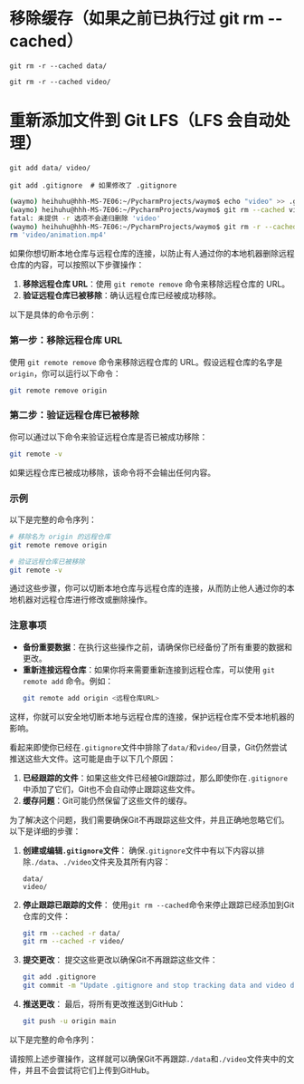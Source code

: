 
# 移除缓存（如果之前已执行过 git rm --cached）
`git rm -r --cached data/`

`git rm -r --cached video/`

# 重新添加文件到 Git LFS（LFS 会自动处理）

`git add data/ video/`

`git add .gitignore  # 如果修改了 .gitignore`

```bash
(waymo) heihuhu@hhh-MS-7E06:~/PycharmProjects/waymo$ echo "video" >> .gitignore
(waymo) heihuhu@hhh-MS-7E06:~/PycharmProjects/waymo$ git rm --cached video
fatal: 未提供 -r 选项不会递归删除 'video'
(waymo) heihuhu@hhh-MS-7E06:~/PycharmProjects/waymo$ git rm -r --cached video
rm 'video/animation.mp4'

```

如果你想切断本地仓库与远程仓库的连接，以防止有人通过你的本地机器删除远程仓库的内容，可以按照以下步骤操作：

1. **移除远程仓库 URL**：使用 `git remote remove` 命令来移除远程仓库的 URL。
2. **验证远程仓库已被移除**：确认远程仓库已经被成功移除。

以下是具体的命令示例：

### 第一步：移除远程仓库 URL

使用 `git remote remove` 命令来移除远程仓库的 URL。假设远程仓库的名字是 `origin`，你可以运行以下命令：

```bash
git remote remove origin
```

### 第二步：验证远程仓库已被移除

你可以通过以下命令来验证远程仓库是否已被成功移除：

```bash
git remote -v
```

如果远程仓库已被成功移除，该命令将不会输出任何内容。

### 示例

以下是完整的命令序列：

```bash
# 移除名为 origin 的远程仓库
git remote remove origin

# 验证远程仓库已被移除
git remote -v
```

通过这些步骤，你可以切断本地仓库与远程仓库的连接，从而防止他人通过你的本地机器对远程仓库进行修改或删除操作。

### 注意事项

- **备份重要数据**：在执行这些操作之前，请确保你已经备份了所有重要的数据和更改。
- **重新连接远程仓库**：如果你将来需要重新连接到远程仓库，可以使用 `git remote add` 命令。例如：
  ```bash
  git remote add origin <远程仓库URL>
  ```

这样，你就可以安全地切断本地与远程仓库的连接，保护远程仓库不受本地机器的影响。



看起来即使你已经在`.gitignore`文件中排除了`data/`和`video/`目录，Git仍然尝试推送这些大文件。这可能是由于以下几个原因：

1. **已经跟踪的文件**：如果这些文件已经被Git跟踪过，那么即使你在`.gitignore`中添加了它们，Git也不会自动停止跟踪这些文件。
2. **缓存问题**：Git可能仍然保留了这些文件的缓存。

为了解决这个问题，我们需要确保Git不再跟踪这些文件，并且正确地忽略它们。以下是详细的步骤：

1. **创建或编辑`.gitignore`文件**：
   确保`.gitignore`文件中有以下内容以排除`./data`、`./video`文件夹及其所有内容：
   ```
   data/
   video/
   ```

2. **停止跟踪已跟踪的文件**：
   使用`git rm --cached`命令来停止跟踪已经添加到Git仓库的文件：
   ```bash
   git rm --cached -r data/
   git rm --cached -r video/
   ```

3. **提交更改**：
   提交这些更改以确保Git不再跟踪这些文件：
   ```bash
   git add .gitignore
   git commit -m "Update .gitignore and stop tracking data and video directories"
   ```

4. **推送更改**：
   最后，将所有更改推送到GitHub：
   ```bash
   git push -u origin main
   ```

以下是完整的命令序列：



请按照上述步骤操作，这样就可以确保Git不再跟踪`./data`和`./video`文件夹中的文件，并且不会尝试将它们上传到GitHub。